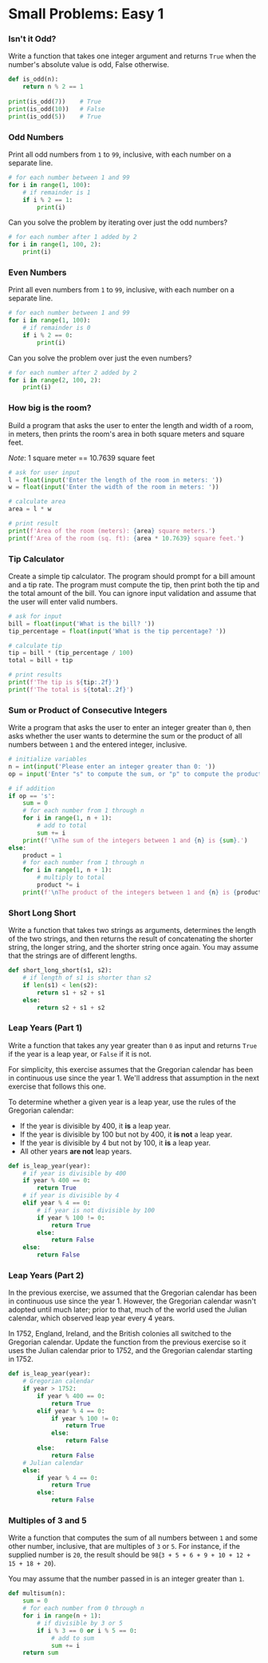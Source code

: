 # Small Problems: Easy 1

### Isn't it Odd?

Write a function that takes one integer argument and returns `True` when the number's absolute value is odd, False otherwise.

```python
def is_odd(n):
    return n % 2 == 1
    
print(is_odd(7))    # True
print(is_odd(10))   # False
print(is_odd(5))    # True
```

### Odd Numbers

Print all odd numbers from `1` to `99`, inclusive, with each number on a separate line.

```python
# for each number between 1 and 99
for i in range(1, 100):
    # if remainder is 1
    if i % 2 == 1:
        print(i)
```

Can you solve the problem by iterating over just the odd numbers?

```python
# for each number after 1 added by 2
for i in range(1, 100, 2):
    print(i)
```

### Even Numbers

Print all even numbers from `1` to `99`, inclusive, with each number on a separate line.

```python
# for each number between 1 and 99
for i in range(1, 100):
    # if remainder is 0
    if i % 2 == 0:
        print(i)
```

Can you solve the problem over just the even numbers?

```python
# for each number after 2 added by 2
for i in range(2, 100, 2):
    print(i)
```

### How big is the room?

Build a program that asks the user to enter the length and width of a  room, in meters, then prints the room's area in both square meters and  square feet.

*Note*: 1 square meter == 10.7639 square feet

```python
# ask for user input
l = float(input('Enter the length of the room in meters: '))
w = float(input('Enter the width of the room in meters: '))

# calculate area
area = l * w

# print result
print(f'Area of the room (meters): {area} square meters.')
print(f'Area of the room (sq. ft): {area * 10.7639} square feet.')
```

### Tip Calculator

Create a simple tip calculator. The program should prompt for a bill amount and a tip rate. The program must compute the tip, then print both the tip and the total amount of the bill. You can ignore input validation and assume that the user will enter valid numbers.

```python
# ask for input
bill = float(input('What is the bill? '))
tip_percentage = float(input('What is the tip percentage? '))

# calculate tip
tip = bill * (tip_percentage / 100)
total = bill + tip

# print results
print(f'The tip is ${tip:.2f}')
print(f'The total is ${total:.2f}')
```

### Sum or Product of Consecutive Integers

Write a program that asks the user to enter an integer greater than `0`, then asks whether the user wants to determine the sum or the product of all numbers between `1` and the entered integer, inclusive.

```python
# initialize variables
n = int(input('Please enter an integer greater than 0: '))
op = input('Enter "s" to compute the sum, or "p" to compute the product. ')

# if addition
if op == 's':
    sum = 0
    # for each number from 1 through n
    for i in range(1, n + 1):
        # add to total
        sum += i
    print(f'\nThe sum of the integers between 1 and {n} is {sum}.')
else:
    product = 1
    # for each number from 1 through n
    for i in range(1, n + 1):
        # multiply to total
        product *= i
    print(f'\nThe product of the integers between 1 and {n} is {product}.')
```

### Short Long Short

Write a function that takes two strings as arguments, determines the length of the two strings, and then returns the result of concatenating the shorter string, the longer string, and the shorter string once again. You may assume that the strings are of different lengths.

```python
def short_long_short(s1, s2):
    # if length of s1 is shorter than s2
    if len(s1) < len(s2):
        return s1 + s2 + s1
    else:
        return s2 + s1 + s2
```

### Leap Years (Part 1)

Write a function that takes any year greater than `0` as input and returns `True` if the year is a leap year, or `False` if it is not.

For simplicity, this exercise assumes that the Gregorian calendar has been in continuous use since the year 1. We'll address that assumption in the next exercise that follows this one.

To determine whether a given year is a leap year, use the rules of the Gregorian calendar:

- If the year is divisible by 400, it **is** a leap year.
- If the year is divisible by 100 but not by 400, it **is not** a leap year.
- If the year is divisible by 4 but not by 100, it **is** a leap year.
- All other years **are not** leap years.

```python
def is_leap_year(year):
    # if year is divisible by 400
    if year % 400 == 0:
        return True
    # if year is divisible by 4
    elif year % 4 == 0:
        # if year is not divisible by 100
        if year % 100 != 0:
            return True
        else:
            return False
    else: 
        return False
```

### Leap Years (Part 2)

In the previous exercise, we assumed that the Gregorian calendar has been in continuous use since the year 1. However, the Gregorian calendar wasn't adopted until much later; prior to that, much of the world used the Julian calendar, which observed leap year every 4 years. 

In 1752, England, Ireland, and the British colonies all switched to the Gregorian calendar. Update the function from the previous exercise so it uses the Julian calendar prior to 1752, and the Gregorian calendar starting in 1752.

```python
def is_leap_year(year):
    # Gregorian calendar
    if year > 1752:
        if year % 400 == 0:
            return True
        elif year % 4 == 0:
            if year % 100 != 0:
                return True
            else:
                return False
        else: 
            return False
    # Julian calendar
    else:
        if year % 4 == 0:
            return True
        else:
            return False
```

### Multiples of 3 and 5

Write a function that computes the sum of all numbers between `1` and some other number, inclusive, that are multiples of `3` or `5`. For instance, if the supplied number is `20`, the result should be `98`(`3 + 5 + 6 + 9 + 10 + 12 + 15 + 18 + 20`).

You may assume that the number passed in is an integer greater than `1`.

```python
def multisum(n):
    sum = 0
    # for each number from 0 through n
    for i in range(n + 1):
        # if divisible by 3 or 5
        if i % 3 == 0 or i % 5 == 0:
            # add to sum
            sum += i
    return sum
```

